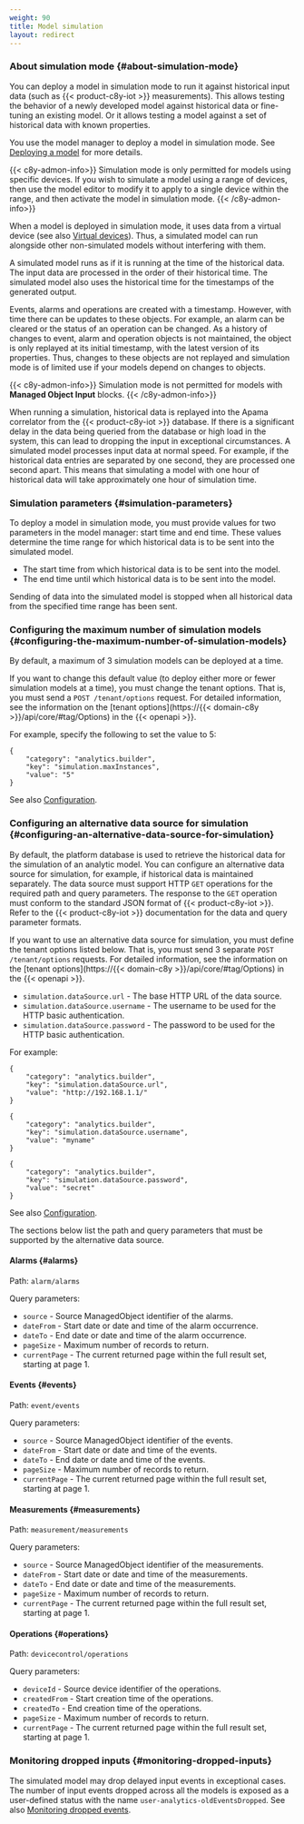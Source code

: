 ```yaml
---
weight: 90
title: Model simulation
layout: redirect
---
```


### About simulation mode {#about-simulation-mode}

You can deploy a model in simulation mode to run it against historical input data \(such as {{< product-c8y-iot >}} measurements\). This allows testing the behavior of a newly developed model against historical data or fine-tuning an existing model. Or it allows testing a model against a set of historical data with known properties.

You use the model manager to deploy a model in simulation mode. See [Deploying a model](/streaming-analytics/analytics-builder/#deploying-a-model) for more details.

{{< c8y-admon-info>}}
Simulation mode is only permitted for models using specific devices. If you wish to simulate a model using a range of devices, then use the model editor to modify it to apply to a single device within the range, and then activate the model in simulation mode.
{{< /c8y-admon-info>}}

When a model is deployed in simulation mode, it uses data from a virtual device \(see also [Virtual devices](/streaming-analytics/analytics-builder/#virtual-devices)\). Thus, a simulated model can run alongside other non-simulated models without interfering with them.

A simulated model runs as if it is running at the time of the historical data. The input data are processed in the order of their historical time. The simulated model also uses the historical time for the timestamps of the generated output.

Events, alarms and operations are created with a timestamp. However, with time there can be updates to these objects. For example, an alarm can be cleared or the status of an operation can be changed. As a history of changes to event, alarm and operation objects is not maintained, the object is only replayed at its initial timestamp, with the latest version of its properties. Thus, changes to these objects are not replayed and simulation mode is of limited use if your models depend on changes to objects.

{{< c8y-admon-info>}}
Simulation mode is not permitted for models with **Managed Object Input** blocks.
{{< /c8y-admon-info>}}

When running a simulation, historical data is replayed into the Apama correlator from the {{< product-c8y-iot >}} database. If there is a significant delay in the data being queried from the database or high load in the system, this can lead to dropping the input in exceptional circumstances. A simulated model processes input data at normal speed. For example, if the historical data entries are separated by one second, they are processed one second apart. This means that simulating a model with one hour of historical data will take approximately one hour of simulation time.

### Simulation parameters {#simulation-parameters}

To deploy a model in simulation mode, you must provide values for two parameters in the model manager: start time and end time. These values determine the time range for which historical data is to be sent into the simulated model.

-   The start time from which historical data is to be sent into the model.
-   The end time until which historical data is to be sent into the model.

Sending of data into the simulated model is stopped when all historical data from the specified time range has been sent.

### Configuring the maximum number of simulation models {#configuring-the-maximum-number-of-simulation-models}

By default, a maximum of 3 simulation models can be deployed at a time.

If you want to change this default value \(to deploy either more or fewer simulation models at a time\), you must change the tenant options. That is, you must send a `POST /tenant/options` request. For detailed information, see the information on the [tenant options](https://{{< domain-c8y >}}/api/core/#tag/Options) in the {{< openapi >}}.

For example, specify the following to set the value to 5:

```
{
    "category": "analytics.builder",
    "key": "simulation.maxInstances",
    "value": "5"
}
```

See also [Configuration](/streaming-analytics/analytics-builder/#configuration).

### Configuring an alternative data source for simulation {#configuring-an-alternative-data-source-for-simulation}

By default, the platform database is used to retrieve the historical data for the simulation of an analytic model. You can configure an alternative data source for simulation, for example, if historical data is maintained separately. The data source must support HTTP `GET` operations for the required path and query parameters. The response to the `GET` operation must conform to the standard JSON format of {{< product-c8y-iot >}}. Refer to the {{< product-c8y-iot >}} documentation for the data and query parameter formats.

If you want to use an alternative data source for simulation, you must define the tenant options listed below. That is, you must send 3 separate `POST /tenant/options` requests. For detailed information, see the information on the [tenant options](https://{{< domain-c8y >}}/api/core/#tag/Options) in the {{< openapi >}}.

-   `simulation.dataSource.url` - The base HTTP URL of the data source.
-   `simulation.dataSource.username` - The username to be used for the HTTP basic authentication.
-   `simulation.dataSource.password` - The password to be used for the HTTP basic authentication.

For example:

```
{
    "category": "analytics.builder",
    "key": "simulation.dataSource.url",
    "value": "http://192.168.1.1/"
}
```

```
{
    "category": "analytics.builder",
    "key": "simulation.dataSource.username",
    "value": "myname"
}
```

```
{
    "category": "analytics.builder",
    "key": "simulation.dataSource.password",
    "value": "secret"
}
```

See also [Configuration](/streaming-analytics/analytics-builder/#configuration).

The sections below list the path and query parameters that must be supported by the alternative data source.

#### Alarms {#alarms}

Path: `alarm/alarms`

Query parameters:

-   `source` - Source ManagedObject identifier of the alarms.
-   `dateFrom` - Start date or date and time of the alarm occurrence.
-   `dateTo` - End date or date and time of the alarm occurrence.
-   `pageSize` - Maximum number of records to return.
-   `currentPage` - The current returned page within the full result set, starting at page 1.

#### Events {#events}

Path: `event/events`

Query parameters:

-   `source` - Source ManagedObject identifier of the events.
-   `dateFrom` - Start date or date and time of the events.
-   `dateTo` - End date or date and time of the events.
-   `pageSize` - Maximum number of records to return.
-   `currentPage` - The current returned page within the full result set, starting at page 1.

#### Measurements {#measurements}

Path: `measurement/measurements`

Query parameters:

-   `source` - Source ManagedObject identifier of the measurements.
-   `dateFrom` - Start date or date and time of the measurements.
-   `dateTo` - End date or date and time of the measurements.
-   `pageSize` - Maximum number of records to return.
-   `currentPage` - The current returned page within the full result set, starting at page 1.

#### Operations {#operations}

Path: `devicecontrol/operations`

Query parameters:

-   `deviceId` - Source device identifier of the operations.
-   `createdFrom` - Start creation time of the operations.
-   `createdTo` - End creation time of the operations.
-   `pageSize` - Maximum number of records to return.
-   `currentPage` - The current returned page within the full result set, starting at page 1.

### Monitoring dropped inputs {#monitoring-dropped-inputs}

The simulated model may drop delayed input events in exceptional cases. The number of input events dropped across all the models is exposed as a user-defined status with the name `user-analytics-oldEventsDropped`. See also [Monitoring dropped events](/streaming-analytics/analytics-builder/#monitoring-dropped-events).
